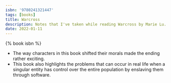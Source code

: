```yaml
---
isbn: '9780241321447'
tags: [books]
title: Warcross
description: Notes that I've taken while reading Warcross by Marie Lu.
date: 2022-01-11
---
```


{% book isbn %}

- The way characters in this book shifted their morals made the ending rather exciting.
- This book also highlights the problems that can occur in real life when a singular entity has control over the entire population by enslaving them through software.
